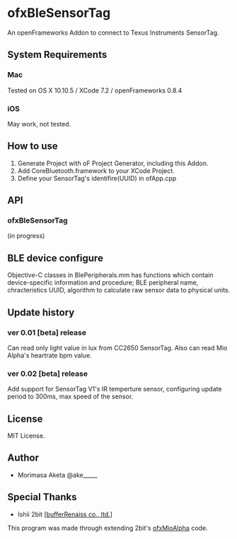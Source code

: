 # ofxBleSensorTag

An openFrameworks Addon to connect to Texus Instruments SensorTag.

## System Requirements

### Mac
  Tested on OS X 10.10.5 / XCode 7.2 / openFrameworks 0.8.4
### iOS
 May work, not tested.

## How to use

1. Generate Project with oF Project Generator, including this Addon.
2. Add CoreBluetooth.framework to your XCode Project.
3. Define your SensorTag's identifire(UUID) in ofApp.cpp

## API

### ofxBleSensorTag
(in progress)

## BLE device configure

Objective-C classes in BlePeripherals.mm has functions which contain device-specific information and procedure; BLE peripheral name, chracteristics UUID, algorithm to calculate raw sensor data to physical units.


## Update history

### ver 0.01 [beta] release

Can read only light value in lux from CC2650 SensorTag.
Also can read Mio Alpha's heartrate bpm value.

### ver 0.02 [beta] release

Add support for SensorTag V1's IR temperture sensor, configuring update period to 300ms, max speed of the sensor.

## License

MIT License.

## Author

* Morimasa Aketa @ake_____

## Special Thanks

* Ishii 2bit [[bufferRenaiss co., ltd.](http://buffer-renaiss.com)]

This program was made through extending 2bit's [ofxMioAlpha](https://github.com/2bbb/ofxMioAlpha) code.



